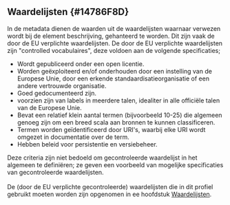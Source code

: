 ## Waardelijsten {#14786F8D}
In de metadata dienen de waarden uit de waardelijsten waarnaar verwezen wordt bij de element beschrijving, gehanteerd te worden. Dit zijn vaak de door de EU verplichte waardelijsten. 
De door de EU verplichte waardelijsten zijn "controlled vocabulaires", deze voldoen aan de volgende specificaties;

- Wordt gepubliceerd onder een open licentie.
- Worden geëxploiteerd en/of onderhouden door een instelling van de Europese Unie, door een erkende standaardisatieorganisatie of een andere vertrouwde organisatie.
- Goed gedocumenteerd zijn.
- voorzien zijn van labels in meerdere talen, idealiter in alle officiële talen van de Europese Unie.
- Bevat een relatief klein aantal termen (bijvoorbeeld 10-25) die algemeen genoeg zijn om een breed scala aan bronnen te kunnen classificeren.
- Termen worden geïdentificeerd door URI's, waarbij elke URI wordt omgezet in documentatie over de term.
- Hebben beleid voor persistentie en versiebeheer.


Deze criteria zijn niet bedoeld om gecontroleerde waardelijst in het algemeen te definiëren; ze geven een voorbeeld van mogelijke specificaties van gecontroleerde waardelijsten.
<br/>
<br/>
De (door de EU verplichte gecontroleerde) waardelijsten die in dit profiel gebruikt moeten worden zijn opgenomen in ee hoofdstuk [Waardelijsten](https://geonovum.github.io/DCAT-AP-NL30/#6952D3B2).
